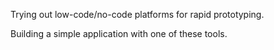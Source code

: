 Trying out low-code/no-code platforms for rapid prototyping.

Building a simple application with one of these tools.